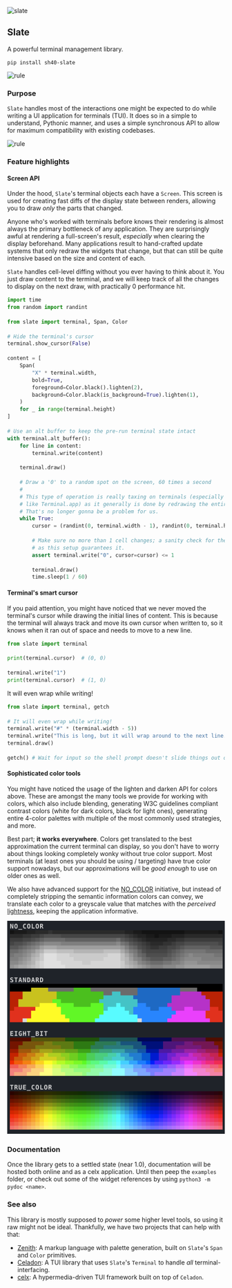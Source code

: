 ![slate](https://singlecolorimage.com/get/717E8D/1600x200)

## Slate

A powerful terminal management library.

```
pip install sh40-slate
```

![rule](https://singlecolorimage.com/get/717E8D/1600x3)

### Purpose

`Slate` handles most of the interactions one might be expected to
do while writing a UI application for terminals (TUI). It does so
in a simple to understand, Pythonic manner, and uses a simple
synchronous API to allow for maximum compatibility with existing
codebases.

![rule](https://singlecolorimage.com/get/717E8D/1600x3)

### Feature highlights

#### Screen API

Under the hood, `Slate`'s terminal objects each have a `Screen`.
This screen is used for creating fast diffs of the display state
between renders, allowing you to draw _only_ the parts that changed.

Anyone who's worked with terminals before knows their rendering
is almost always the primary bottleneck of any application. They
are surprisingly awful at rendering a full-screen's result,
_especially_ when clearing the display beforehand. Many applications
result to hand-crafted update systems that only redraw the widgets
that change, but that can still be quite intensive based on the
size and content of each.

`Slate` handles cell-level diffing without you ever having to
think about it. You just draw content to the terminal, and we will
keep track of all the changes to display on the next draw, with
practically 0 performance hit.

```python
import time
from random import randint

from slate import terminal, Span, Color

# Hide the terminal's cursor
terminal.show_cursor(False)

content = [
    Span(
        "X" * terminal.width,
        bold=True,
        foreground=Color.black().lighten(2),
        background=Color.black(is_background=True).lighten(1),
    )
    for _ in range(terminal.height)
]

# Use an alt buffer to keep the pre-run terminal state intact
with terminal.alt_buffer():
    for line in content:
        terminal.write(content)

    terminal.draw()

    # Draw a '0' to a random spot on the screen, 60 times a second
    #
    # This type of operation is really taxing on terminals (especially old ones,
    # like Terminal.app) as it generally is done by redrawing the entire screen.
    # That's no longer gonna be a problem for us.
    while True:
        cursor = (randint(0, terminal.width - 1), randint(0, terminal.height - 1))

        # Make sure no more than 1 cell changes; a sanity check for the most part,
        # as this setup guarantees it.
        assert terminal.write("0", cursor=cursor) <= 1

        terminal.draw()
        time.sleep(1 / 60)
```

#### Terminal's smart cursor

If you paid attention, you might have noticed that we never moved the terminal's cursor
while drawing the initial lines of content. This is because the terminal will always track
and move its own cursor when written to, so it knows when it ran out of space and needs
to move to a new line.

```python
from slate import terminal

print(terminal.cursor)  # (0, 0)

terminal.write("1")
print(terminal.cursor)  # (1, 0)
```

It will even wrap while writing!

```python
from slate import terminal, getch

# It will even wrap while writing!
terminal.write("#" * (terminal.width - 5))
terminal.write("This is long, but it will wrap around to the next line.")
terminal.draw()

getch() # Wait for input so the shell prompt doesn't slide things out of view
```

#### Sophisticated color tools

You might have noticed the usage of the lighten and darken API for colors above. These
are amongst the many tools we provide for working with colors, which also include blending,
generating W3C guidelines compliant contrast colors (white for dark colors, black for light
ones), generating entire 4-color palettes with multiple of the most commonly used strategies,
and more.

Best part; **it works everywhere**. Colors get translated to the best approximation the current
terminal can display, so you don't have to worry about things looking completely wonky without
true color support. Most terminals (at least ones you should be using / targeting) have true
color support nowadays, but our approximations will be _good enough_ to use on older ones as
well.

We also have advanced support for the [NO_COLOR](https://no-color.org/) initiative, but instead
of completely stripping the semantic information colors can convey, we translate each color
to a greyscale value that matches with the _perceived_ [lightness](https://en.wikipedia.org/wiki/Lightness),
keeping the application informative.

<p align=center>
    <img src="https://github.com/shade40/slate/blob/main/assets/color_grids.png?raw=true" alt="Color grid example">
</p>

### Documentation

Once the library gets to a settled state (near 1.0), documentation will be hosted both online and as a celx
application. Until then peep the `examples` folder, or check out some of the widget references by using
`python3 -m pydoc <name>`.

### See also

This library is mostly supposed to _power_ some higher level tools, so using it raw might
not be ideal. Thankfully, we have two projects that can help with that:

- [Zenith](https://github.com/shade40/zenith): A markup language with palette generation, built
    on `Slate`'s `Span` and `Color` primitives.
- [Celadon](https://github.com/shade40/celadon): A TUI library that uses `Slate`'s `Terminal` to
    handle _all_ terminal-interfacing.
- [celx](https://github.com/shade40/celx): A hypermedia-driven TUI framework built on top of `Celadon`.
